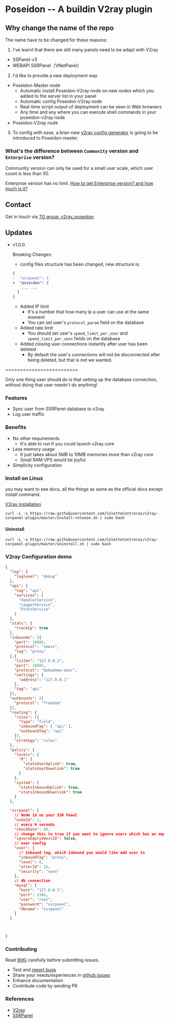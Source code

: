 # Poseidon -- A buildin V2ray plugin

## Why change the name of the repo

The name have to be changed for these reasons:

1. I've learnt that there are still many panels need to be adapt with V2ray
  - SSPanel-v3
  - WEBAPI SSRPanel（VNetPanel）
2. I'd like to provide a new deployment way
  - Poseidon-Master node
    - Automatic install Poseidon-V2ray node on new nodes which you added to the server list in your panel
    - Automatic config Poseidon-V2ray node
    - Real-time script output of deployment can be seen in Web browsers
    - Any time and any where you can execute shell commands in your poseidon-v2ray node
  - Poseidon-V2ray node
3. To config with ease, a bran-new [v2ray config generator](https://github.com/ColetteContreras/poseidon-v2ray-config-generator) is going to be introduced to Poseidon-master.

### What's the difference between `Community` version and `Enterprise` version?

Community version can only be used for a small user scale, which user count is less than 50.

Enterprise version has no limit. [How to get Enterprise version? and how much is it?](https://github.com/ColetteContreras/v2ray-poseidon/wiki/How-to-get-Enterprise-version%3F-and-how-much-is-it%3F)


## Contact

Get in touch via [TG group: v2ray_poseidon](https://t.me/v2ray_poseidon)

## Updates

- v1.0.0

  Breaking Changes:

  - config files structure has been changed, new structure is:

  ```diff
  {
  -  "ssrpanel": {
  +  "poseidon": {
      ... ... 
    }
  }
  ```
  
  - Added IP limit
    - It's a number that how many ip a user can use at the same moment
    - You can set user's `protocol_param` field on the database
  - Added rate limit
    - You should set user's `speed_limit_per_user` and `speed_limit_per_conn` fields on the database
  - Added closing user connections instantly after user has been deleted
    - By default the user's connections will not be disconnected after being deleted, but that is not we wanted.

=========================

Only one thing user should do is that setting up the database connection, without doing that user needn't do anything!

### Features

- Sync user from SSRPanel database to v2ray
- Log user traffic

### Benefits

- No other requirements
  - It's  able to run if you could launch v2ray core
- Less memory usage
  - It just takes about 5MB to 10MB memories more than v2ray core
  - Small RAM VPS would be joyful
- Simplicity configuration

### Install on Linux

you may want to see docs, all the things as same as the official docs except install command.

[V2ray installation](https://www.v2ray.com/en/welcome/install.html)

```
curl -L -s https://raw.githubusercontent.com/ColetteContreras/v2ray-ssrpanel-plugin/master/install-release.sh | sudo bash
```

#### Uninstall

```
curl -L -s https://raw.githubusercontent.com/ColetteContreras/v2ray-ssrpanel-plugin/master/uninstall.sh | sudo bash
```

### V2ray Configuration demo

```json
{
  "log": {
    "loglevel": "debug"
  },
  "api": {
    "tag": "api",
    "services": [
      "HandlerService",
      "LoggerService",
      "StatsService"
    ]
  },
  "stats": {
    "trackIp": true
  },
  "inbounds": [{
    "port": 10086,
    "protocol": "vmess",
    "tag": "proxy"
  },{
    "listen": "127.0.0.1",
    "port": 10085,
    "protocol": "dokodemo-door",
    "settings": {
      "address": "127.0.0.1"
    },
    "tag": "api"
  }],
  "outbounds": [{
    "protocol": "freedom"
  }],
  "routing": {
    "rules": [{
      "type": "field",
      "inboundTag": [ "api" ],
      "outboundTag": "api"
    }],
    "strategy": "rules"
  },
  "policy": {
    "levels": {
      "0": {
        "statsUserUplink": true,
        "statsUserDownlink": true
      }
    },
    "system": {
      "statsInboundUplink": true,
      "statsInboundDownlink": true
    }
  },

  "ssrpanel": {
    // Node id on your SSR Panel
    "nodeId": 1,
    // every N seconds
    "checkRate": 60,
    // change this to true if you want to ignore users which has an empty vmess_id
    "ignoreEmptyVmessID": false,
    // user config
    "user": {
      // inbound tag, which inbound you would like add user to
      "inboundTag": "proxy",
      "level": 0,
      "alterId": 16,
      "security": "none"
    },
    // db connection
    "mysql": {
      "host": "127.0.0.1",
      "port": 3306,
      "user": "root",
      "password": "ssrpanel",
      "dbname": "ssrpanel"
    }
  }



}
```

### Contributing

Read [WiKi](https://github.com/ColetteContreras/v2ray-ssrpanel-plugin/wiki) carefully before submitting issues.

- Test and [report bugs](https://github.com/ColetteContreras/v2ray-ssrpanel-plugin/issues)
- Share your needs/experiences in [github issues](https://github.com/ColetteContreras/v2ray-ssrpanel-plugin/issues)
- Enhance documentation
- Contribute code by sending PR

### References

- [V2ray](https://github.com/v2ray/v2ray-core)
- [SSRPanel](https://github.com/ssrpanel/SSRPanel)
